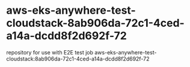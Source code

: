 # aws-eks-anywhere-test-cloudstack-8ab906da-72c1-4ced-a14a-dcdd8f2d692f-72
repository for use with E2E test job aws-eks-anywhere-test-cloudstack:8ab906da-72c1-4ced-a14a-dcdd8f2d692f-72
